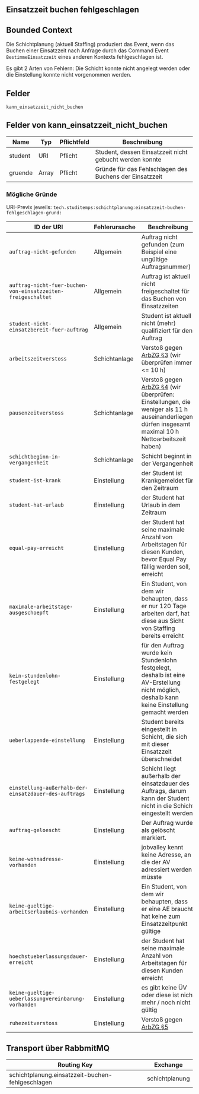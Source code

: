 ## Einsatzzeit buchen fehlgeschlagen

## Bounded Context

Die Schichtplanung (aktuell Staffing) produziert das Event, wenn das Buchen einer Einsatzzeit nach Anfrage durch das Command Event `BestimmeEinsatzzeit` eines anderen Kontexts fehlgeschlagen ist.

Es gibt 2 Arten von Fehlern: Die Schicht konnte nicht angelegt werden oder die Einstellung konnte nicht vorgenommen werden.

## Felder

`kann_einsatzzeit_nicht_buchen`

## Felder von kann_einsatzzeit_nicht_buchen

| Name    | Typ   | Pflichtfeld | Beschreibung                                            |
| ------- | ----- | ----------- | ------------------------------------------------------- |
| student | URI   | Pflicht     | Student, dessen Einsatzzeit nicht gebucht werden konnte |
| gruende | Array | Pflicht     | Gründe für das Fehlschlagen des Buchens der Einsatzzeit |

### Mögliche Gründe

URI-Previx jeweils: `tech.studitemps:schichtplanung:einsatzzeit-buchen-fehlgeschlagen-grund:`

| ID der URI                                                   | Fehlerursache | Beschreibung                                                                                                                                             |
| ------------------------------------------------------------ | ------------- | -------------------------------------------------------------------------------------------------------------------------------------------------------- |
| `auftrag-nicht-gefunden`                                     | Allgemein     | Auftrag nicht gefunden (zum Beispiel eine ungültige Auftragsnummer)                                                                                      |
| `auftrag-nicht-fuer-buchen-von-einsatzzeiten-freigeschaltet` | Allgemein     | Auftrag ist aktuell nicht freigeschaltet für das Buchen von Einsatzzeiten                                                                                |
| `student-nicht-einsatzbereit-fuer-auftrag`                   | Allgemein     | Student ist aktuell nicht (mehr) qualifiziert für den Auftrag                                                                                            |
| `arbeitszeitverstoss`                                        | Schichtanlage | Verstoß gegen [ArbZG §3](https://www.gesetze-im-internet.de/arbzg/BJNR117100994.html#BJNR117100994BJNG000200307) (wir überprüfen immer &lt;= 10 h) |
| `pausenzeitverstoss`                                         | Schichtanlage | Verstoß gegen [ArbZG §4](https://www.gesetze-im-internet.de/arbzg/BJNR117100994.html#BJNR117100994BJNG000200307) (wir überprüfen: Einstellungen, die weniger als 11 h auseinanderliegen, dürfen insgesamt maximal 10 h Nettoarbeitszeit haben)                                        |
| `schichtbeginn-in-vergangenheit`                             | Schichtanlage | Schicht beginnt in der Vergangenheit                                                                                                                     |
| `student-ist-krank`                                          | Einstellung   | der Student ist Krankgemeldet für den Zeitraum                                                                                                           |
| `student-hat-urlaub`                                         | Einstellung   | der Student hat Urlaub in dem Zeitraum                                                                                                                   |
| `equal-pay-erreicht`                                         | Einstellung   | der Student hat seine maximale Anzahl von Arbeitstagen für diesen Kunden, bevor Equal Pay fällig werden soll, erreicht                                   |
| `maximale-arbeitstage-ausgeschoepft`                         | Einstellung   | Ein Student, von dem wir behaupten, dass er nur 120 Tage arbeiten darf, hat diese aus Sicht von Staffing bereits erreicht                                 |
| `kein-stundenlohn-festgelegt`                                | Einstellung   | für den Auftrag wurde kein Stundenlohn festgelegt, deshalb ist eine AV-Erstellung nicht möglich, deshalb kann keine Einstellung gemacht werden           |
| `ueberlappende-einstellung`                                  | Einstellung   | Student bereits eingestellt in Schicht, die sich mit dieser Einsatzzeit überschneidet                                                                    |
| `einstellung-außerhalb-der-einsatzdauer-des-auftrags`        | Einstellung   | Schicht liegt außerhalb der einsatzdauer des Auftrags, darum kann der Student nicht in die Schicht eingestellt werden.                                   |
| `auftrag-geloescht`                                          | Einstellung   | Der Auftrag wurde als gelöscht markiert.                                                                                                                 |
| `keine-wohnadresse-vorhanden`                                | Einstellung   | jobvalley kennt keine Adresse, an die der AV adressiert werden müsste                                                                                   |
| `keine-gueltige-arbeitserlaubnis-vorhanden`                  | Einstellung   | Ein Student, von dem wir behaupten, dass er eine AE braucht, hat keine zum Einsatzzeitpunkt gültige                                                      |
| `hoechstueberlassungsdauer-erreicht`                         | Einstellung   | der Student hat seine maximale Anzahl von Arbeitstagen für diesen Kunden erreicht                                                                        |
| `keine-gueltige-ueberlassungvereinbarung-vorhanden`          | Einstellung   | es gibt keine ÜV oder diese ist nicht mehr / noch nicht gültig                                                                                           |
| `ruhezeitverstoss`                                           | Einstellung   | Verstoß gegen [ArbZG §5](https://www.gesetze-im-internet.de/arbzg/BJNR117100994.html#BJNR117100994BJNG000200307)                                         |

## Transport über RabbmitMQ

| Routing Key                                      | Exchange       |
| ------------------------------------------------ | -------------- |
| schichtplanung.einsatzzeit-buchen-fehlgeschlagen | schichtplanung |
